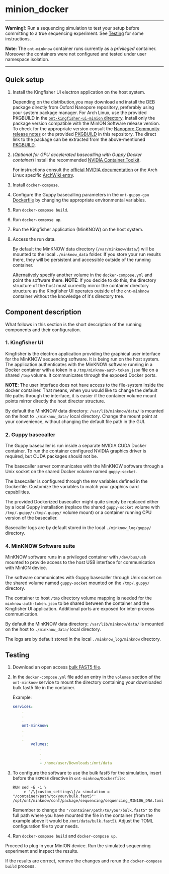 # minion_docker

---

**Warning!**: Run a sequencing simulation to test your setup before committing to
a true sequencing experiment. See [Testing](#testing) for some instructions.

**Note**: The `ont-minknow` container runs currently as a *privileged* container.
Moreover the containers were not configured and tested under user namespace isolation.

---

## Quick setup

1. Install the Kingfisher UI electron application on the host system.

   Depending on the distribution,you may download and install the DEB package directly
   from Oxford Nanopore repository, preferably using your system package manager.
   For Arch Linux, use the provided PKGBUILD in the
   [`ont-kingfisher-ui-minion` directory](./ont-kingfisher-ui-minion/). Install only
   the package version compatible with the MinION Software release version. To check for
   the appropriate version consult the
   [Nanopore Community release notes](https://community.nanoporetech.com/downloads/minion_release/release_notes)
   or the provided [PKGBUILD](./ont-kingfisher-ui-minion/PKGBUILD) in this repository.
   The direct link to the package can be extracted from the above-mentioned
   [PKGBUILD](./ont-kingfisher-ui-minion/PKGBUILD).

2. (*Optional for GPU accelerated basecalling with Guppy Docker container*)
Install the recommended
[NVIDIA Container Toolkit](https://github.com/NVIDIA/nvidia-docker).

   For instructions consult the
   [official NVIDIA documentation](https://docs.nvidia.com/ai-enterprise/deployment-guide/dg-docker.html)
   or the Arch Linux specific [ArchWiki entry](https://wiki.archlinux.org/title/Docker#Run_GPU_accelerated_Docker_containers_with_NVIDIA_GPUs).

3. Install `docker-compose`.

4. Configure the Guppy basecalling parameters in
the `ont-guppy-gpu` [Dockerfile](./ont-guppy-gpu/Dockerfile) by changing the appropriate
environmental variables.

5. Run `docker-compose build`.

6. Run `docker-compose up`.

7. Run the Kingfisher application (MinKNOW) on the host system.

8. Access the run data.

   By default the MinKNOW data directory (`/var/minknow/data/`) will be mounted to
   the local `./minknow_data` folder. If you store your run results there, they will be
   persistent and accessible outside of the running container.

   Alternatively specify another volume in the `docker-compose.yml` and point
   the software there. **NOTE**: If you decide to do this, the directory structure
   of the host must currently mirror the container directory structure
   as the Kingfisher UI operates outside of the `ont-minknow` container without the
   knowledge of it's directory tree.

## Component description

What follows in this section is the short description of the running components
and their configuration.

### 1. Kingfisher UI

Kingfisher is the electron application providing the graphical user interface for the
MinKNOW sequencing software. It is being run on the host system. The application
authenticates with the MinKNOW software running in a Docker container with a token in
a `/tmp/minknow-auth-token.json` file on a shared `/tmp` volume. It communicates through
the exposed Docker ports.

**NOTE**: The user interface does not have access to the file-system inside the docker
container. That means, when you would like to change the default file paths through
the interface, it is easier if the container volume mount points mirror directly
the host director structure.

By default the MinKNOW data directory: `/var/lib/minknow/data/` is mounted on the host
to `./minknow_data/` local directory. Change the mount point at your convenience,
without changing the default file path in the GUI.

### 2. Guppy basecaller

The Guppy basecaller is run inside a separate NVIDIA CUDA Docker container. To run the
container configured NVIDIA graphics driver is required, but CUDA packages should
not be.

The basecaller server communicates with the MinKNOW software through a Unix
socket on the shared Docker volume named `guppy-socket`.

The basecaller is configured through the `ENV` variables defined in the Dockerfile.
Customize the variables to match your graphics card capabilities.

The provided Dockerized basecaller might quite simply be replaced either by a local
Guppy installation (replace the shared `guppy-socket` volume with
`/tmp/.guppy/:/tmp/.guppy/` volume mount) or a container running CPU version of the
basecaller.

Basecaller logs are by default stored in the local `./minknow_log/guppy/` directory.

### 4. MinKNOW Software suite

MinKNOW software runs in a privileged container with `/dev/bus/usb` mounted to provide
access to the host USB interface for communication with MinION device.

The software communicates with Guppy basecaller through Unix socket on the shared volume
named `guppy-socket` mounted on the `/tmp/.guppy/` directory.

The container to host `/tmp` directory volume mapping is needed for
the `minknow-auth-token.json` to be shared between the container and
the Kingfisher UI application. Additional ports are exposed for inter-process
communication.

By default the MinKNOW data directory: `/var/lib/minknow/data/` is mounted on the host
to `./minknow_data/` local directory.

The logs are by default stored in the local `./minknow_log/minknow` directory.

## Testing

1. Download an open access
[bulk FAST5 file](http://s3.amazonaws.com/nanopore-human-wgs/bulkfile/PLSP57501_20170308_FNFAF14035_MN16458_sequencing_run_NOTT_Hum_wh1rs2_60428.fast5).

2. In the `docker-compose.yml` file add an entry in the `volumes` section
of the `ont-minknow` service to mount the directory containing your downloaded
bulk fast5 file in the container.

   Example:

   ```yml
   services:
       .
       .
       .
       ont-minknow:
       .
       .
       .
           volumes:
               .
               .
               .
               - /home/user/Downloads:/mnt/data
   ```

3. To configure the software to use the bulk fast5 for the simulation,
insert before the `EXPOSE` directive in `ont-minknow/Dockerfile`:

   ```docker
   RUN sed -E -i \
       -e '/\[custom_settings\]/a simulation = "/container/path/to/your/bulk.fast5"' /opt/ont/minknow/conf/package/sequencing/sequencing_MIN106_DNA.toml
   ```

   Remember to change the `"/container/path/to/your/bulk.fast5"` to the full path where
   you have mounted the file in the container (from the example above it would be
   `/mnt/data/bulk.fast5`). Adjust the TOML configuration file to your needs.

4. Run `docker-compose build` and `docker-compose up`.

Proceed to plug in your MinION device. Run the simulated sequencing experiment
and inspect the results.

If the results are correct, remove the changes and rerun the `docker-compose build`
process.
